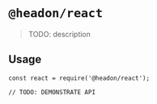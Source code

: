 # `@headon/react`

> TODO: description

## Usage

```
const react = require('@headon/react');

// TODO: DEMONSTRATE API
```
